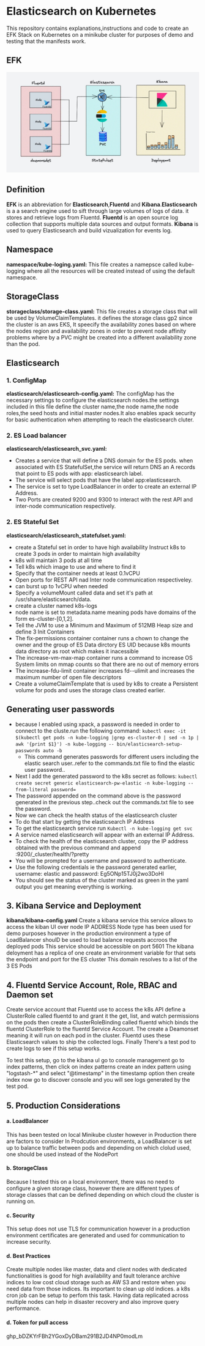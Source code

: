 # Elasticsearch on Kubernetes

This repository contains explanations,instructions and code to create an EFK Stack on Kubernetes on a minikube cluster for
purposes of demo and testing that the manifests work.
## EFK
![My Image](EFK.jpg)
## Definition
 **EFK** is an abbreviation for **Elasticsearch**,**Fluentd** and **Kibana**.**Elasticsearch** is a a search engine used to sift
 through large volumes of logs of data. it stores and retrieve logs from Fluentd.
 **Fluentd** is an open source log collection that supports multiple
 data sources and output formats. **Kibana** is used to query Elasticsearch and build vizualization for events log.

 ## Namespace 
 **namespace/kube-loging.yaml:**
 This file creates a namepsce called kube-logging 
 where all the resources will be created instead of using
 the default namespace.
 ## StorageClass
 **storageclass/storage-class.yaml:**
 This file creates a storage class that will be used
 by VolumeClaimTemplates. it defines the storage class
 gp2 since the cluster is an aws EKS, It speecify the
 availability zones based on where the nodes region
 and availability zones in order to prevent node affinity
 problems where by a PVC might be created into a different
 availability zone than the pod.
 ## Elasticsearch

  ### 1. ConfigMap 
  **elasticsearch/elasticsearch-config.yaml:**
  The configMap has the necessary settings to configure the elasticsearch nodes.the settings included in this file define the cluster name,the node name,the node roles,the seed hosts and initial master nodes.It also enables xpack security for basic authentication when attempting to reach the elasticsearch cluter.
  ### 2. ES Load balancer 
  **elasticsearch/elasticsearch_svc.yaml:**
  * Creates a service that will define a DNS domain for the ES pods.
    when associated with ES StatefulSet,the service will return DNS an A records that point to ES pods with app: elasticsearch label.
  * The service will select pods that have the label app:elasticsearch.
  * The service is set to type LoadBalancer in order to create an external IP Address.
  * Two Ports are created 9200 and 9300 to interact with the
   rest API and inter-node communication respectively.
 
  ### 2. ES Stateful Set 
  **elasticsearch/elasticsearch_statefulset.yaml:**
  * create a Stateful set in order to have high availability 
    Instruct k8s to create 3 pods in order to maintain high availabilty
  * k8s will maintain 3 pods at all time 
  * Tell k8s which image to use and where to find it
  * Specify that the container needs at least 0.1vCPU
  * Open ports for REST API nad Inter node
     communication respectiveley.
  * can burst up to 1vCPU when needed
  * Specify a volumeMount called data and set it's path
     at /usr/share/elasticsearch/data.
  * create a cluster named k8s-logs
  * node name is set to metadata.name
     meaning pods have domains of the form 
     es-cluster-[0,1,2].
  * Tell the JVM to use a Minimum and Maximum of 512MB Heap size
     and define 3 Init Containers
  * The fix-permissions container container runs a chown to change   the owner and the group of ES Data dirctory ES UID
  because k8s mounts data directory as root which makes it inacessible
  * The increase-vm-max-map container
    runs a command to increase
    OS System limits on mmap counts 
    so that there are no out of memory errors
  * The increase-fdu-limit container
    increases fd--ulimit
    and increases the maximum number of
    open file descriptors
  * Create a volumeClaimTemplate
    that is used by k8s to create a 
    Persistent volume for pods and uses the storage class
    created earlier.
  ## Generating user passwords
  * because I enabled using xpack, a password is needed in order to connect to the cluste.run the following command:
    ```kubectl exec -it $(kubectl get pods -n kube-logging |grep es-cluster-0 | sed -n 1p | awk '{print $1}') -n kube-logging -- bin/elasticsearch-setup-passwords auto -b ```
    * This command generates passwords for different users including the elastic search user..refer to the commands.txt file to find the elastic user password.. 
  * Next  I add the generated password to the k8s secret as follows:
  ```kubectl create secret generic elasticsearch-pw-elastic -n kube-logging --from-literal password=```
  * The password appended on the command above is the password generated in the previous step..check out the commands.txt file to see the password.
  * Now we can check the health status of the elasticsearch cluster
  * To do that start by getting the elasticsearch IP Address
   * To get the elasticsearch service run ```Kubectl -n kube-logging get svc```
  * A service named elasticsearch will appear with an external IP Address.
  * To check the health of the elasticsearch cluster, copy the IP address obtained with the previous command and append :9200/_cluster/health/?pretty  
  * You will be prompted for a username and password to authenticate.
  * Use the following credentials ie the password generated earlier, username: elastic and password: Eg5ONp15TJ0j2wo3DoHI 
  * You should see the status of the cluster marked as green in the yaml output you get meaning everything is working.
  ## 3. Kibana Service and Deployment
  
  **kibana/kibana-config.yaml**
  Create a kibana service
  this service allows to access
  the kiban UI over node IP ADDRESS
  Node type has been used for demo purposes
  however in the production environment
  a type of LoadBalancer shoulD be used
  to load balance requests accroos the deployed pods
  This service should be accessible on port 5601
  The kibana deloyment has a replica of one 
  create an environment variable for
  that sets the endpoint and port
  for the ES cluster
  This domain resolves to a list of
  the 3 ES Pods

## 4. Fluentd Service Account, Role, RBAC and Daemon set
   Create service account that Fluentd 
   use to access the k8s API
   define a ClusterRole called fluentd to and grant it the get, list, and watch permissions on the pods
   then create a ClusterRoleBinding called fluentd which binds the fluentd ClusterRole to the fluentd Service Account.
   The create a Deamonset meaning it will run on each pod 
   in the cluster.
   Fluentd uses these Elasticsearch values to ship the collected logs.
   Finally There's a test pod to create logs
   to see if this setup works.

   To test this setup, go to the kibana uI
   go to console management 
   go to index patterns, then click on index patterns
   create an index pattern using "logstash-*"
   and select "@timestamp" in the timestamp option
   then create index
   now go to discover console
   and you will see logs generated by the test pod.
## 5. Production Considerations
  #### a. LoadBalancer
  This has been tested on local Minikube cluster
  however in Production there are factors to consider
  In Prodcution environments, a LoadBalancer is set up
  to balance traffic between pods and depending on which 
  clolud used, one should be used instead of the NodePort

  #### b. StorageClass
  Because I tested this on a local environment, there was
  no need to configure a given storage class, however there 
  are different types of storage classes that
  can be defined depending
  on which cloud the cluster is running on.
  #### c. Security
  This setup does not use TLS for communication
  however in a production environment certificates are
  generated and used for communication to increase security.
  #### d. Best Practices
  Create multiple nodes like master, data and client nodes with dedicated functionalities is good for high availability and fault tolerance
  archive indices to low cost cloud storage such as AW S3 and restore when you need data from those indices.
  Its important to clean up old indices. a k8s cron job 
  can be setup to perfom this task.
  Having data replicated across multiple nodes can help in disaster recovery and also improve query performance.
  #### d. Token for pull access
  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





